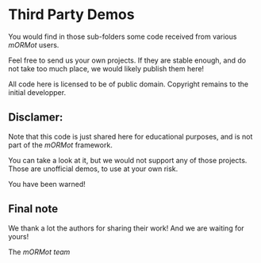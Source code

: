 Third Party Demos
=================

You would find in those sub-folders some code received from
various *mORMot* users.

Feel free to send us your own projects.
If they are stable enough, and do not take too much place,
we would likely publish them here!

All code here is licensed to be of public domain.
Copyright remains to the initial developper.


Disclamer:
----------

Note that this code is just shared here for educational purposes,
and is not part of the *mORMot* framework.

You can take a look at it, but we would not support any of those
projects. Those are unofficial demos, to use at your own risk.

You have been warned!

Final note
----------

We thank a lot the authors for sharing their work!
And we are waiting for yours!

The *mORMot team*